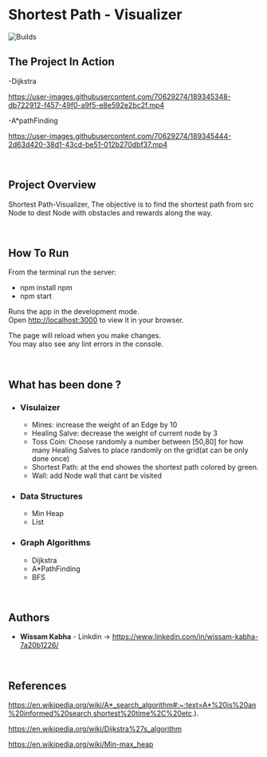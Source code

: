 # Shortest Path - Visualizer

![Builds](https://github.com/project-chip/connectedhomeip/workflows/Builds/badge.svg)





## The Project In Action

-Dijkstra

https://user-images.githubusercontent.com/70629274/189345348-db722912-f457-49f0-a9f5-e8e592e2bc2f.mp4

-A*pathFinding


https://user-images.githubusercontent.com/70629274/189345444-2d63d420-38d1-43cd-be51-012b270dbf37.mp4




</br>

## Project Overview

 Shortest Path-Visualizer, The objective is to find the shortest path from src Node
 to dest Node with obstacles and rewards along the way.

</br>

## How To Run
 

From the terminal run the server:  

- npm install npm 
- npm start

Runs the app in the development mode.\
Open [http://localhost:3000](http://localhost:3000) to view it in your browser.

The page will reload when you make changes.\
You may also see any lint errors in the console.

</br>



## What has been done ?
- ### Visulaizer
    
    - Mines: increase the weight of an Edge by 10
    - Healing Salve: decrease the weight of current node by 3
    - Toss Coin: Choose randomly a number between [50,80] for how many Healing Salves
                 to place randomly on the grid(at can be only done once)
    - Shortest Path: at the end showes the shortest path colored by green.
    - Wall: add Node wall that cant be visited 


- ### Data Structures

    - Min Heap
    - List
    
- ### Graph Algorithms

    - Dijkstra
    - A*PathFinding
    - BFS

</br>


## Authors

* **Wissam Kabha**  - Linkdin -> https://www.linkedin.com/in/wissam-kabha-7a20b1226/

</br>

## References

https://en.wikipedia.org/wiki/A*_search_algorithm#:~:text=A*%20is%20an%20informed%20search,shortest%20time%2C%20etc.).

https://en.wikipedia.org/wiki/Dijkstra%27s_algorithm

https://en.wikipedia.org/wiki/Min-max_heap
